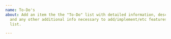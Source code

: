 ```yaml
---
name: To-Do's
about: Add an item the the "To-Do" list with detailed information, description, implementation,
  and any other additional info necessary to add/implement/etc features in the "To-Do"
  list.

---
```



